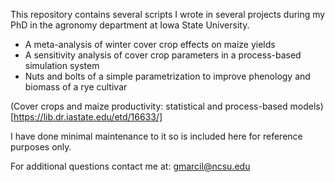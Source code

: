 This repository contains several scripts I wrote in several projects during
my PhD in the agronomy department at Iowa State University.

- A meta-analysis of winter cover crop effects on maize yields
- A sensitivity analysis of cover crop parameters in a process-based simulation system
- Nuts and bolts of a simple parametrization to improve phenology and biomass of a rye cultivar

(Cover crops and maize productivity: statistical and process-based models)[https://lib.dr.iastate.edu/etd/16633/]

I have done minimal maintenance to it so is included here for reference purposes only.

For additional questions contact me at: gmarcil@ncsu.edu

